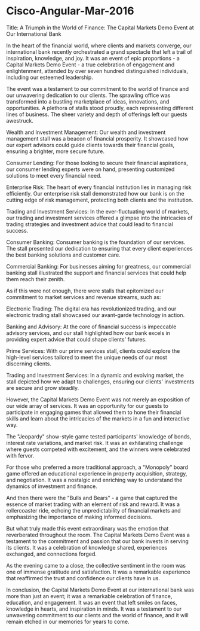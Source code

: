 # Cisco-Angular-Mar-2016

Title: A Triumph in the World of Finance: The Capital Markets Demo Event at Our International Bank

In the heart of the financial world, where clients and markets converge, our international bank recently orchestrated a grand spectacle that left a trail of inspiration, knowledge, and joy. It was an event of epic proportions - a Capital Markets Demo Event - a true celebration of engagement and enlightenment, attended by over seven hundred distinguished individuals, including our esteemed leadership.

The event was a testament to our commitment to the world of finance and our unwavering dedication to our clients. The sprawling office was transformed into a bustling marketplace of ideas, innovations, and opportunities. A plethora of stalls stood proudly, each representing different lines of business. The sheer variety and depth of offerings left our guests awestruck.

Wealth and Investment Management: Our wealth and investment management stall was a beacon of financial prosperity. It showcased how our expert advisors could guide clients towards their financial goals, ensuring a brighter, more secure future.

Consumer Lending: For those looking to secure their financial aspirations, our consumer lending experts were on hand, presenting customized solutions to meet every financial need.

Enterprise Risk: The heart of every financial institution lies in managing risk efficiently. Our enterprise risk stall demonstrated how our bank is on the cutting edge of risk management, protecting both clients and the institution.

Trading and Investment Services: In the ever-fluctuating world of markets, our trading and investment services offered a glimpse into the intricacies of trading strategies and investment advice that could lead to financial success.

Consumer Banking: Consumer banking is the foundation of our services. The stall presented our dedication to ensuring that every client experiences the best banking solutions and customer care.

Commercial Banking: For businesses aiming for greatness, our commercial banking stall illustrated the support and financial services that could help them reach their zenith.

As if this were not enough, there were stalls that epitomized our commitment to market services and revenue streams, such as:

Electronic Trading: The digital era has revolutionized trading, and our electronic trading stall showcased our avant-garde technology in action.

Banking and Advisory: At the core of financial success is impeccable advisory services, and our stall highlighted how our bank excels in providing expert advice that could shape clients' futures.

Prime Services: With our prime services stall, clients could explore the high-level services tailored to meet the unique needs of our most discerning clients.

Trading and Investment Services: In a dynamic and evolving market, the stall depicted how we adapt to challenges, ensuring our clients' investments are secure and grow steadily.

However, the Capital Markets Demo Event was not merely an exposition of our wide array of services. It was an opportunity for our guests to participate in engaging games that allowed them to hone their financial skills and learn about the intricacies of the markets in a fun and interactive way.

The "Jeopardy" show-style game tested participants' knowledge of bonds, interest rate variations, and market risk. It was an exhilarating challenge where guests competed with excitement, and the winners were celebrated with fervor.

For those who preferred a more traditional approach, a "Monopoly" board game offered an educational experience in property acquisition, strategy, and negotiation. It was a nostalgic and enriching way to understand the dynamics of investment and finance.

And then there were the "Bulls and Bears" - a game that captured the essence of market trading with an element of risk and reward. It was a rollercoaster ride, echoing the unpredictability of financial markets and emphasizing the importance of making informed decisions.

But what truly made this event extraordinary was the emotion that reverberated throughout the room. The Capital Markets Demo Event was a testament to the commitment and passion that our bank invests in serving its clients. It was a celebration of knowledge shared, experiences exchanged, and connections forged.

As the evening came to a close, the collective sentiment in the room was one of immense gratitude and satisfaction. It was a remarkable experience that reaffirmed the trust and confidence our clients have in us.

In conclusion, the Capital Markets Demo Event at our international bank was more than just an event; it was a remarkable celebration of finance, education, and engagement. It was an event that left smiles on faces, knowledge in hearts, and inspiration in minds. It was a testament to our unwavering commitment to our clients and the world of finance, and it will remain etched in our memories for years to come.
